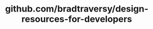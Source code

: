 ---
layout: post
title: github.com/bradtraversy/design-resources-for-developers
categories: link
tags: [انگلیسی, گیت‌هاب, برنامه‌نویسی]
---
